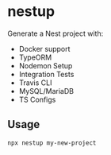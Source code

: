 # nestup

Generate a Nest project with:

- Docker support
- TypeORM
- Nodemon Setup
- Integration Tests
- Travis CLI
- MySQL/MariaDB
- TS Configs

## Usage

```sh
npx nestup my-new-project
```
